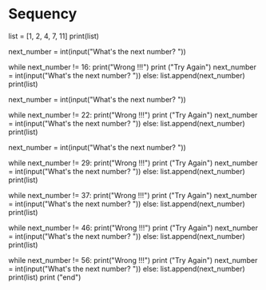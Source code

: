 # Sequency
list = [1, 2, 4, 7, 11]
print(list)

next_number = int(input("What's the next number? "))

while next_number != 16:
    print("Wrong !!!")
    print ("Try Again")
    next_number = int(input("What's the next number? "))
else:
    list.append(next_number)
    print(list)

next_number = int(input("What's the next number? "))

while next_number != 22:
    print("Wrong !!!")
    print ("Try Again")
    next_number = int(input("What's the next number? "))
else:
    list.append(next_number)
    print(list)

next_number = int(input("What's the next number? "))

while next_number != 29:
    print("Wrong !!!")
    print ("Try Again")
    next_number = int(input("What's the next number? "))
else:
    list.append(next_number)
    print(list)

while next_number != 37:
    print("Wrong !!!")
    print ("Try Again")
    next_number = int(input("What's the next number? "))
else:
    list.append(next_number)
    print(list)

while next_number != 46:
    print("Wrong !!!")
    print ("Try Again")
    next_number = int(input("What's the next number? "))
else:
    list.append(next_number)
    print(list)

while next_number != 56:
    print("Wrong !!!")
    print ("Try Again")
    next_number = int(input("What's the next number? "))
else:
    list.append(next_number)
    print(list)
    print ("end")
    

